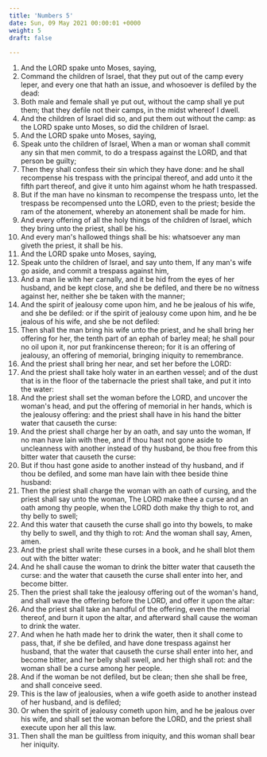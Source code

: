 ```yaml
---
title: 'Numbers 5'
date: Sun, 09 May 2021 00:00:01 +0000
weight: 5
draft: false
  
---
```


1. And the LORD spake unto Moses, saying,
2. Command the children of Israel, that they put out of the camp every leper, and every one that hath an issue, and whosoever is defiled by the dead:
3. Both male and female shall ye put out, without the camp shall ye put them; that they defile not their camps, in the midst whereof I dwell.
4. And the children of Israel did so, and put them out without the camp: as the LORD spake unto Moses, so did the children of Israel.
5. And the LORD spake unto Moses, saying,
6. Speak unto the children of Israel, When a man or woman shall commit any sin that men commit, to do a trespass against the LORD, and that person be guilty;
7. Then they shall confess their sin which they have done: and he shall recompense his trespass with the principal thereof, and add unto it the fifth part thereof, and give it unto him against whom he hath trespassed.
8. But if the man have no kinsman to recompense the trespass unto, let the trespass be recompensed unto the LORD, even to the priest; beside the ram of the atonement, whereby an atonement shall be made for him.
9. And every offering of all the holy things of the children of Israel, which they bring unto the priest, shall be his.
10. And every man's hallowed things shall be his: whatsoever any man giveth the priest, it shall be his.
11. And the LORD spake unto Moses, saying,
12. Speak unto the children of Israel, and say unto them, If any man's wife go aside, and commit a trespass against him,
13. And a man lie with her carnally, and it be hid from the eyes of her husband, and be kept close, and she be defiled, and there be no witness against her, neither she be taken with the manner;
14. And the spirit of jealousy come upon him, and he be jealous of his wife, and she be defiled: or if the spirit of jealousy come upon him, and he be jealous of his wife, and she be not defiled:
15. Then shall the man bring his wife unto the priest, and he shall bring her offering for her, the tenth part of an ephah of barley meal; he shall pour no oil upon it, nor put frankincense thereon; for it is an offering of jealousy, an offering of memorial, bringing iniquity to remembrance.
16. And the priest shall bring her near, and set her before the LORD:
17. And the priest shall take holy water in an earthen vessel; and of the dust that is in the floor of the tabernacle the priest shall take, and put it into the water:
18. And the priest shall set the woman before the LORD, and uncover the woman's head, and put the offering of memorial in her hands, which is the jealousy offering: and the priest shall have in his hand the bitter water that causeth the curse:
19. And the priest shall charge her by an oath, and say unto the woman, If no man have lain with thee, and if thou hast not gone aside to uncleanness with another instead of thy husband, be thou free from this bitter water that causeth the curse:
20. But if thou hast gone aside to another instead of thy husband, and if thou be defiled, and some man have lain with thee beside thine husband:
21. Then the priest shall charge the woman with an oath of cursing, and the priest shall say unto the woman, The LORD make thee a curse and an oath among thy people, when the LORD doth make thy thigh to rot, and thy belly to swell;
22. And this water that causeth the curse shall go into thy bowels, to make thy belly to swell, and thy thigh to rot: And the woman shall say, Amen, amen.
23. And the priest shall write these curses in a book, and he shall blot them out with the bitter water:
24. And he shall cause the woman to drink the bitter water that causeth the curse: and the water that causeth the curse shall enter into her, and become bitter.
25. Then the priest shall take the jealousy offering out of the woman's hand, and shall wave the offering before the LORD, and offer it upon the altar:
26. And the priest shall take an handful of the offering, even the memorial thereof, and burn it upon the altar, and afterward shall cause the woman to drink the water.
27. And when he hath made her to drink the water, then it shall come to pass, that, if she be defiled, and have done trespass against her husband, that the water that causeth the curse shall enter into her, and become bitter, and her belly shall swell, and her thigh shall rot: and the woman shall be a curse among her people.
28. And if the woman be not defiled, but be clean; then she shall be free, and shall conceive seed.
29. This is the law of jealousies, when a wife goeth aside to another instead of her husband, and is defiled;
30. Or when the spirit of jealousy cometh upon him, and he be jealous over his wife, and shall set the woman before the LORD, and the priest shall execute upon her all this law.
31. Then shall the man be guiltless from iniquity, and this woman shall bear her iniquity.
